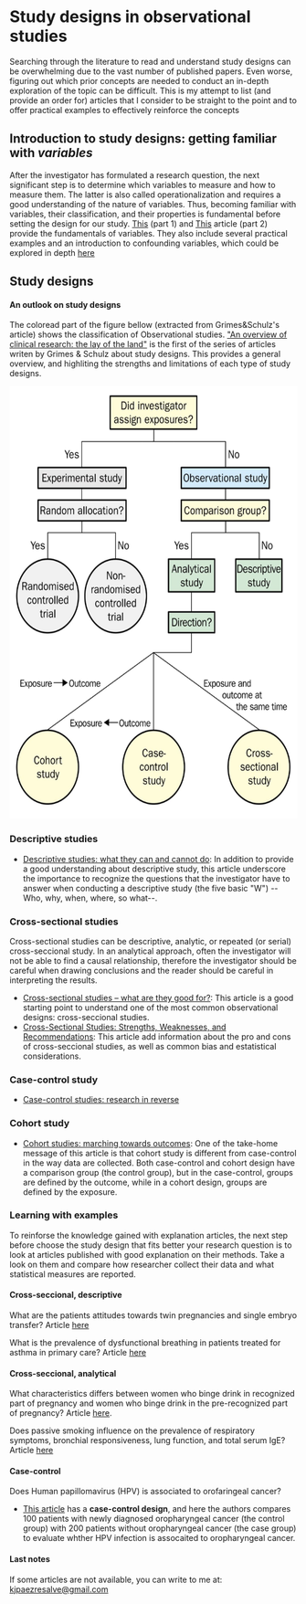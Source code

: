 # Study designs in observational studies
Searching through the literature to read and understand study designs can be overwhelming due to the vast number of published papers. Even worse, figuring out which prior concepts are needed to conduct an in-depth exploration of the topic can be difficult. This is my attempt to list (and provide an order for) articles that I consider to be straight to the point and to offer practical examples to effectively reinforce the concepts

## Introduction to study designs: getting familiar with _variables_
After the investigator has formulated a research question, the next significant step is to determine which variables to measure and how to measure them. The latter is also called operationalization and requires a good understanding of the nature of variables. Thus, becoming familiar with variables, their classification, and their properties is fundamental before setting the design for our study.
[This](https://doi.org/10.1177/0253717621994334) (part 1) and [This](https://doi.org/10.1177/0253717621996151) article (part 2) provide the fundamentals of variables. They also include several practical examples and an introduction to confounding variables, which could be explored in depth [here](10.1093/oxfordjournals.aje.a009758)   

## Study designs
#### An outlook on study designs
The coloread part of the figure bellow (extracted from Grimes&Schulz's article) shows the classification of Observational studies. 
["An overview of clinical research: the lay of the land"](https://doi.org/10.1016/S0140-6736(02)07283-5) is the first of the series of articles writen by Grimes & Schulz about study designs. This provides a general overview, and highliting the strengths and limitations of each type of study designs.

<img src="https://github.com/KJPaez1/Resources-to-understand-study-designs/blob/main/img/Study_design.jpeg" alt="Alt image" width="617" height="757">

### Descriptive studies
* [Descriptive studies: what they can and cannot do](10.1016/S0140-6736(02)07373-7): In addition to provide a good understanding about descriptive study, this article underscore the importance to recognize the questions that the investigator have to answer when conducting a descriptive study (the five basic "W") --Who, why, when, where, so what--. 

### Cross-sectional studies
Cross-sectional studies can be descriptive, analytic, or repeated (or serial) cross-seccional study. In an analytical approach, often the investigator will not be able to find a causal relationship, therefore the investigator should be careful when drawing conclusions and the reader should be careful in interpreting the results. 
* [Cross-sectional studies – what are they good for?](https://doi.org/10.1111/aogs.13331): This article is a good starting point to understand one of the most common observational designs: cross-seccional studies.
* [Cross-Sectional Studies: Strengths, Weaknesses, and Recommendations](10.1016/j.chest.2020.03.012): This article add information about the pro and cons of cross-seccional studies, as well as common bias and estatistical considerations.


### Case-control study
* [Case-control studies: research in reverse](10.1016/S0140-6736(02)07605-5)

### Cohort study
* [Cohort studies: marching towards outcomes](10.1016/S0140-6736(02)07500-1): One of the take-home message of this article is that cohort study is different from case-control in the way data are collected. Both case-control and cohort design have a comparison group (the control group), but in the case-control, groups are defined by the outcome, while in a cohort design, groups are defined by the exposure.  

### Learning with examples
To reinforse the knowledge gained with explanation articles, the next step before choose the study design that fits better your research question is to look at articles published with good explanation on their methods. Take a look on them and compare how researcher collect their data and what statistical measures are reported.

#### Cross-seccional, descriptive
What are the patients attitudes towards twin pregnancies and single embryo transfer?
Article [here](10.1093/humrep/dem173)

What is the prevalence of dysfunctional breathing in patients treated for asthma in primary care?
Article [here](10.1136/bmj.322.7294.1098)

#### Cross-seccional, analytical
What characteristics differs between women who binge drink in recognized part of pregnancy and women who binge drink in the pre-recognized part of pregnancy?
Article [here](10.1007/s10654-008-9265-z).

Does passive smoking influence on the prevalence of respiratory symptoms, bronchial responsiveness, lung function, and total serum IgE?
Article [here](https://doi.org/10.1016/S0140-6736(01)07214-2)

#### Case-control
Does Human papillomavirus (HPV) is associated to orofaringeal cancer?
* [This article](10.1056/NEJMoa065497) has a **case-control design**, and here the authors compares 100 patients with newly diagnosed oropharyngeal cancer (the control group) with 200 patients without oropharyngeal cancer (the case group) to evaluate whther HPV infection is assocaited to oropharyngeal cancer.




#### Last notes
If some articles are not available, you can write to me at: kjpaezresalve@gmail.com
